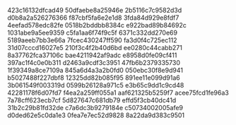 423c16132dfcad49
50dfaebe8a25946e
2b5116c7c9582d3d
d0b8a2a526276366
f87cbf5fa6e2e1d8
3fda84d929e8fdf7
4eefad578edc82fe
0518b2bddbb8384c
e922bad89b84692c
1031abe9a5ee9359
c5fa1aa6f74f9c5f
6371c332dd270e69
5189aeeb7bb3e66a
7fcec430247ff590
fa3d0f4c725ec112
31d07cccd16027e5
210f3c4f2b40d6bd
ee0280c44cabb271
8a37762fca37106c
bae4211942af9adc
e8958d0fe09cf411
397ac1f4c0e0b311
d2463a9cdf3c3951
47fb6b2379335730
1f39349a8ce7109a
845a6d4a3a2b0fd0
050ebc30f8e9d941
b5027488f227dbf8
12325dd82b085f95
891ee11e099d91a6
3b061549f003319d
0599b26128a971c5
e3b65c9dd1c9cd48
42281178f6d07fd7
f4ea2a259ff055a1
aaf621325b5259f7
acee75fcd1fe96a3
7a78cff623ecb7cf
5d827647c681db79
effd5f3cb40dc41d
31b2c29b81fd32de
c7a6dc3b9279184e
c50734002005afe9
d0ded62e5c0da1e3
0fea7e7ec52d9828
8a22da9d383c9501
